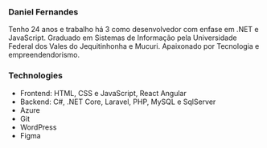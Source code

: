 ### Daniel Fernandes
 
 Tenho 24 anos e trabalho há 3 como desenvolvedor com enfase em .NET e JavaScript. Graduado em Sistemas de Informação pela Universidade Federal dos Vales do Jequitinhonha e Mucuri. Apaixonado por Tecnologia e empreendendorismo.
 
 ### Technologies
 - Frontend: HTML, CSS e JavaScript, React Angular
 - Backend: C#, .NET Core, Laravel, PHP, MySQL e SqlServer
 - Azure
 - Git
 - WordPress
 - Figma
<!--
**dandanfcs/dandanfcs** is a ✨ _special_ ✨ repository because its `README.md` (this file) appears on your GitHub profile.

Here are some ideas to get you started:

- 🔭 I’m currently working on ...
- 🌱 I’m currently learning ...
- 👯 I’m looking to collaborate on ...
- 🤔 I’m looking for help with ...
- 💬 Ask me about ...
- 📫 How to reach me: ...
- 😄 Pronouns: ...
- ⚡ Fun fact: ...
-->
